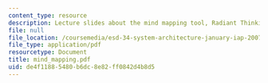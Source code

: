 ```yaml
---
content_type: resource
description: Lecture slides about the mind mapping tool, Radiant Thinking.
file: null
file_location: /coursemedia/esd-34-system-architecture-january-iap-2007/de4f11885480b6dc8e82ff0842d4b8d5_mind_mapping.pdf
file_type: application/pdf
resourcetype: Document
title: mind_mapping.pdf
uid: de4f1188-5480-b6dc-8e82-ff0842d4b8d5
---
```

